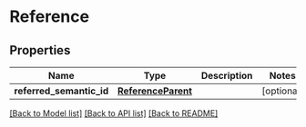 # Reference

## Properties
Name | Type | Description | Notes
------------ | ------------- | ------------- | -------------
**referred_semantic_id** | [**ReferenceParent**](ReferenceParent.md) |  | [optional] 

[[Back to Model list]](../README.md#documentation-for-models) [[Back to API list]](../README.md#documentation-for-api-endpoints) [[Back to README]](../README.md)

